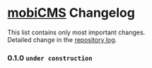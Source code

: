 ﻿# [mobiCMS](http://mobicms.net) Changelog
This list contains only most important changes.  
Detailed change in the [repository log](https://github.com/mobicms/mobicms/commits/).

### 0.1.0 `under construction`